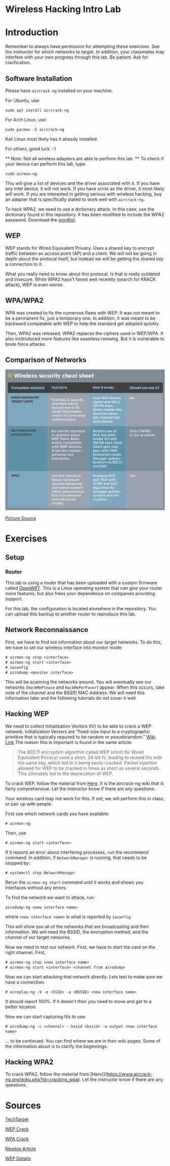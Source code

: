 # Wireless Hacking Intro Lab 

# Introduction #
Remember to always have permission for attempting these exercises. See the instructor for which networks to target. In addition, your classmates may interfere with your own progress through this lab. Be patient. Ask for clarification.

## Software Installation ##
Please have `aircrack-ng` installed on your machine. 

For Ubuntu, use:
```
sudo apt install aircrack-ng
```

For Arch Linux, use:
```
sudo pacman -S aircrack-ng
```

Kali Linux most likely has it already installed.

For others, good luck :-) 

** Note: Not all wireless adapters are able to perform this lab. **
To check if your device can perform this lab, type:
```
sudo airmon-ng
```

This will give a list of devices and the driver associated with it. If you have any intel device, it will not work. If you have `ath9k` as the driver, it most likely will work. If you are interested in getting serious with wireless hacking, buy an adapter that is specifically stated to work well with `aircrack-ng`.

To hack WPA2, we need to use a dictionary attack. In this case, use the dictionary found in this repository. It has been modified to include the WPA2 password. Download the [wordlist](./wordlist.txt).

## WEP ##
WEP stands for Wired Equivalent Privacy. Uses a shared key to encrypt traffic between an access point (AP) and a client. We will not be going in depth about the protocal itself, but instead we will be getting the shared key a connection to it.

What you really need to know about this protocal, is that is really outdated and insecure. While WPA2 hasn't faired well recently (search for KRACK attack), WEP is even worse. 

## WPA/WPA2 ##

WPA was created to fix the numerous flaws with WEP. It was not meant to be a permanent fix, just a temporary one. In addition, it was meant to be backward compatable with WEP to help the standard get adopted quickly.

Then, WPA2 was released. WPA2 replaces the ciphers used in WEP/WPA. It also inctroduced more features like seamless romaing. But it is vulnerable to brute force attacks.


## Comparison of Networks ##
![Chart](wirelesssec_chart.PNG)

[Picture Source](https://searchnetworking.techtarget.com/feature/Wireless-encryption-basics-Understanding-WEP-WPA-and-WPA2)

# Exercises #

## Setup ## 
### Router ###

This lab is using a router that has been uploaded with a custom firmware called [OpenWRT](https://openwrt.org/). This is a Linux operating system that can give your router more features, but also frees your dependence on companies providing support. 

For this lab, the configuration is located elsewhere in the repository. You can upload this backup to another router to reproduce this lab. 

## Network Reconnaissance ##

First, we have to find out information about our target networks. To do this, we have to set our wireless interface into monitor mode:

```
# airmon-ng stop <interface>
# airmon-ng start <interface>
# iwconfig
# airodump <monitor interface>
```

This will be scanning the networks around. You will eventually see our networks (`HackMePlease` and `HackMePorFavor`) appear. When this occurs, take note of the channel and the BSSID MAC Address. We will need this information later and the following tutorials do not cover it well.

## Hacking WEP ## 

We need to collect Initialization Vectors (IV) to be able to crack a WEP network. Initialization Vectors are "fixed-size input to a cryptographic primitive that is typically required to be random or pseudorandom." [Wiki Link](https://en.wikipedia.org/wiki/Initialization_vector) The reason this is important is found in the same article:

> The 802.11 encryption algorithm called WEP (short for Wired Equivalent Privacy) used a short, 24-bit IV, leading to reused IVs with the same key, which led to it being easily cracked. Packet injection allowed for WEP to be cracked in times as short as several seconds. This ultimately led to the deprecation of WEP.

To crack WEP, follow the material from [Here](https://www.aircrack-ng.org/doku.php?id=simple_wep_crack). It is the aircrack-ng wiki that is fairly comprehensive. Let the instructor know if there are any questions.

Your wireless card may not work for this. If not, we will perform this in class, or pair up with people.

First see which network cards you have available:
```
# airmon-ng
```

Then, use

```
# airmon-ng start <interface>
```

If it reports an error about interfering processes, run the recommend command. In addition, if `NetworkManager` is running, that needs to be stopped by:
```
# systemctl stop NetworkManager
```

Rerun the `airmon-ng start` command until it works and shows you interfaces without any errors.

To find the network we want to attack, run:
```
airodump-ng <new interface name>
```

where `<new interface name>` is what is reported by `iwconfig`.

This will show you all of the networks that are broadcasting and their information. We will need the BSSID, the encryption method, and the channel of our target networks.

Now we need to test our network. First, we have to start the card on the right channel. First,
```
# airmon-ng stop <new interface name>
# airmon-ng start <interface> <channel from airodump>
```

Now we can start attacking that network directly. Lets test to make sure we have a connection:
```
# aireplay-ng -9 -e <SSID> -a <BSSID> <new interface name>
```

It should report 100%. If it doesn't then you need to move and get to a better location.

Now we can start capturing IVs to use:
```
# airodump-ng -c <channel> --bssid <bssid> -w output <new interface name>
```

... to be continued. You can find where we are in their wiki pages. Some of the information about is to clarify the beginnings. 


## Hacking WPA2 ##

To crack WPA2, follow the material from [Here]](https://www.aircrack-ng.org/doku.php?id=cracking_wpa). Let the instructor know if there are any questions.

# Sources #
[TechTarget](https://searchnetworking.techtarget.com/feature/Wireless-encryption-basics-Understanding-WEP-WPA-and-WPA2)

[WEP Crack](https://www.aircrack-ng.org/doku.php?id=simple_wep_crack)

[WPA Crack](https://www.aircrack-ng.org/doku.php?id=cracking_wpa)

[Newbie Article](https://www.aircrack-ng.org/doku.php?id=newbie_guide)

[WEP Details](http://www.opus1.com/www/whitepapers/whatswrongwithwep.pdf)
